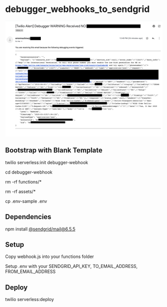 # debugger_webhooks_to_sendgrid

![Screenshot](/ScreenShot-Redacted.png)

## Bootstrap with Blank Template

twilio serverless:init debugger-webhook

cd debugger-webhook

rm -rf functions/*

rm -rf assets/*

cp .env-sample .env


## Dependencies

npm install [@sendgrid/mail@6.5.5](https://www.npmjs.com/package/@sendgrid/mail)

## Setup

Copy webhook.js into your functions folder

Setup .env with your SENDGRID_API_KEY, TO_EMAIL_ADDRESS, FROM_EMAIL_ADDRESS

## Deploy

twilio serverless:deploy
